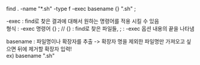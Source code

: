 find . -name "*.sh" -type f -exec basename {} ".sh" \;<br>

-exec : find로 찾은 결과에 대해서 원하는 명령어를 적용 시킬 수 있음<br>
형식 : -exec 명령어 {} \; // {} : find로 찾은 파일들, \; : -exec 옵션 내용의 끝을 나타냄<br>

basename : 파일명이나 확장자를 추출 -> 확장자 명을 제외한 파일명만 가져오고 싶으면 뒤에 제거할 확장자 입력!<br>
ex) basename ".sh"